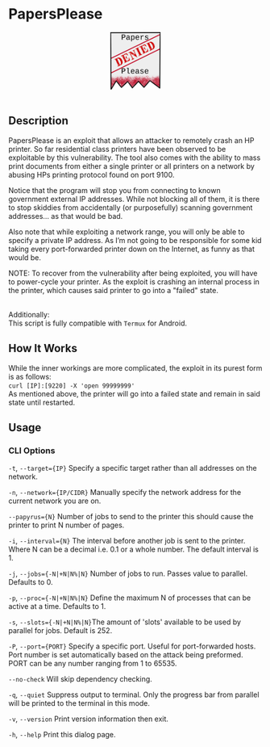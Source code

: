 
# PapersPlease

<div align="center">

<img src="./Assets/Papers_Please_Logo.png" width="20%" />
<br><br>
</div>

## Description

PapersPlease is an exploit that allows an attacker to remotely crash an HP printer.
So far residential class printers have been observed to be exploitable by this vulnerability.
The tool also comes with the ability to mass print documents from either a single printer 
or all printers on a network by abusing HPs printing protocol found on port 9100.

Notice that the program will stop you from connecting to known government external 
IP addresses. While not blocking all of them, it is there to stop skiddies from accidentally 
(or purposefully) scanning government addresses… as that would be bad.  

Also note that while exploiting a network range, you will only be able to specify a private IP address. 
As I’m not going to be responsible for some kid taking every port-forwarded printer down 
on the Internet, as funny as that would be. 

NOTE: To recover from the vulnerability after being exploited, you will have to power-cycle your printer.
As the exploit is crashing an internal process in the printer, which causes said printer to go into a 
"failed" state.

<br>Additionally:<br>
This script is fully compatible with `Termux` for Android.

## How It Works

While the inner workings are more complicated, the exploit in its purest form is as follows:<br>
`curl [IP]:[9220] -X 'open 99999999'`<br>
As mentioned above, the printer will go into a failed state and remain in said state until restarted.


## Usage

### CLI Options

`-t`, `--target={IP}`       Specify a specific target rather than all addresses on the network.

`-n`, `--network={IP/CIDR}` Manually specify the network address for the current network you are on.

`--papyrus={N}`             Number of jobs to send to the printer this should cause the printer to print 
                            N number of pages.

`-i`, `--interval={N}`      The interval before another job is sent to the printer. Where N can be a decimal
                            i.e. 0.1 or a whole number. The default interval is 1.             

`-j`, `--jobs={-N|+N|N%|N}` Number of jobs to run. Passes value to parallel. Defaults to 0.

`-p`, `--proc={-N|+N|N%|N}` Define the maximum N of processes that can be active at a time. Defaults to 1.

`-s`, `--slots={-N|+N|N%|N}`The amount of 'slots' available to be used by parallel for jobs. Default is 252.

`-P`, `--port={PORT}`       Specify a specific port. Useful for port-forwarded hosts. Port number is set 
                            automatically based on the attack being preformed. PORT can be any number ranging
                            from 1 to 65535.
                            
`--no-check`                Will skip dependency checking.

`-q`, `--quiet`             Suppress output to terminal. Only the progress bar from parallel will be
                            printed to the terminal in this mode.

`-v`, `--version`           Print version information then exit.

`-h`, `--help`              Print this dialog page.
